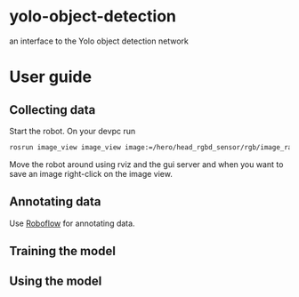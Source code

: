 # yolo-object-detection
an interface to the Yolo object detection network

# User guide

## Collecting data
Start the robot. On your devpc run
```bash
rosrun image_view image_view image:=/hero/head_rgbd_sensor/rgb/image_raw # or substitute your image topic
```
Move the robot around using rviz and the gui server and when you want to save an image right-click on the image view.

## Annotating data
Use [Roboflow](https://roboflow.com) for annotating data.

## Training the model

## Using the model
